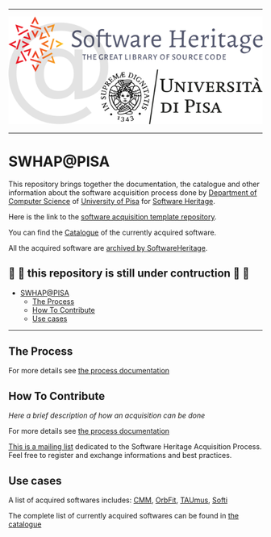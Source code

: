 
---
<p align="center">
  <img src="./DOCS_OLD/IMAGES/SWHAP-PISA-LOGO-HEAD.png" alt="SWHAP@PISA"/>
</p>
<!-- ![SWHAP@PISA](./DOCS_OLD/IMAGES/SWHAP-PISA-LOGO-HEAD.png) -->

---

# SWHAP@PISA

This repository brings together the documentation, the catalogue and other information about the software acquisition process done by [Department of Computer Science](https://di.unipi.it) of [University of Pisa](https://unipi.it) for [Software Heritage](https://www.softwareheritage.org).

Here is the link to the [software acquisition template repository](https://github.com/Unipisa/SWHAP-TEMPLATE).

You can find the [Catalogue](catalogue.md) of the currently acquired software.

All the acquired software are [archived by SoftwareHeritage](https://archive.softwareheritage.org/browse/search/?q=https%3A%2F%2Fgithub.com%2FUnipisa%2F).

:construction: :construction_worker: this repository is still under contruction  :construction_worker: :construction:
---

- [SWHAP@PISA](#swhappisa)
  - [The Process](#the-process)
  - [How To Contribute](#how-to-contribute)
  - [Use cases](#use-cases)


---

## The Process


For more details see [the process documentation](https://github.com/SoftwareHeritage/swhapguide/blob/master/SWHAP%40Pisa.md)


## How To Contribute
_Here a brief description of how an acquisition can be done_

For more details see [the process documentation](https://github.com/SoftwareHeritage/swhapguide/blob/master/SWHAP%40Pisa.md)

[This is a mailing list](https://sympa.inria.fr/sympa/info/swhap) dedicated to the Software Heritage Acquisition Process.
Feel free to register and exchange informations and best practices.

## Use cases

A list of acquired softwares includes: [CMM](https://github.com/Unipisa/CMM), [OrbFit](https://github.com/Unipisa/OrbFit), [TAUmus](https://github.com/Unipisa/TAUmus), [Softi](https://github.com/Unipisa/Softi)

The complete list of currently acquired softwares can be found in [the catalogue](./catalogue.md)
